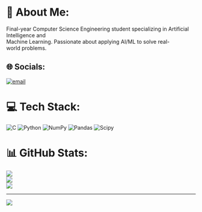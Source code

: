 # 💫 About Me:
Final-year Computer Science Engineering student specializing in Artificial Intelligence and<br>Machine Learning. Passionate about applying AI/ML to solve real-world problems.


## 🌐 Socials:
[![email](https://img.shields.io/badge/Email-D14836?logo=gmail&logoColor=white)](mailto:yeshwanthprince022@gmail.com) 

# 💻 Tech Stack:
![C](https://img.shields.io/badge/c-%2300599C.svg?style=for-the-badge&logo=c&logoColor=white) ![Python](https://img.shields.io/badge/python-3670A0?style=for-the-badge&logo=python&logoColor=ffdd54) ![NumPy](https://img.shields.io/badge/numpy-%23013243.svg?style=for-the-badge&logo=numpy&logoColor=white) ![Pandas](https://img.shields.io/badge/pandas-%23150458.svg?style=for-the-badge&logo=pandas&logoColor=white) ![Scipy](https://img.shields.io/badge/SciPy-%230C55A5.svg?style=for-the-badge&logo=scipy&logoColor=%white)
# 📊 GitHub Stats:
![](https://github-readme-stats.vercel.app/api?username=MrYashwanth&theme=tokyonight&hide_border=true&include_all_commits=false&count_private=false)<br/>
![](https://nirzak-streak-stats.vercel.app/?user=MrYashwanth&theme=tokyonight&hide_border=true)<br/>
![](https://github-readme-stats.vercel.app/api/top-langs/?username=MrYashwanth&theme=tokyonight&hide_border=true&include_all_commits=false&count_private=false&layout=compact)

---
[![](https://visitcount.itsvg.in/api?id=MrYashwanth&icon=0&color=0)](https://visitcount.itsvg.in)

<!-- Proudly created with GPRM ( https://gprm.itsvg.in ) -->
